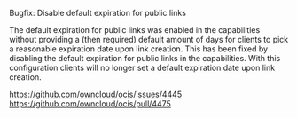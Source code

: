 Bugfix: Disable default expiration for public links

The default expiration for public links was enabled in the capabilities without providing a (then required) default amount of days for clients to pick a reasonable expiration date upon link creation. This has been fixed by disabling the default expiration for public links in the capabilities. With this configuration clients will no longer set a default expiration date upon link creation.

https://github.com/owncloud/ocis/issues/4445
https://github.com/owncloud/ocis/pull/4475
